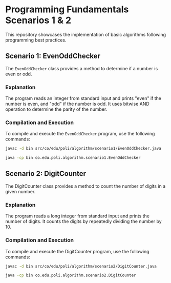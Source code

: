 # Programming Fundamentals Scenarios 1 & 2

This repository showcases the implementation of basic algorithms following programming best practices.

## Scenario 1: EvenOddChecker

The `EvenOddChecker` class provides a method to determine if a number is even or odd.

### Explanation

The program reads an integer from standard input and prints "even" if the number is even, and "odd" if the number is odd. It uses bitwise AND operation to determine the parity of the number.

### Compilation and Execution

To compile and execute the `EvenOddChecker` program, use the following commands:

```sh
javac -d bin src/co/edu/poli/algorithm/scenario1/EvenOddChecker.java
```

```sh
java -cp bin co.edu.poli.algorithm.scenario1.EvenOddChecker
```

## Scenario 2: DigitCounter
The DigitCounter class provides a method to count the number of digits in a given number.


### Explanation
The program reads a long integer from standard input and prints the number of digits. It counts the digits by repeatedly dividing the number by 10.


### Compilation and Execution
To compile and execute the DigitCounter program, use the following commands:

```sh
javac -d bin src/co/edu/poli/algorithm/scenario2/DigitCounter.java
```

```sh
java -cp bin co.edu.poli.algorithm.scenario2.DigitCounter
```
